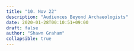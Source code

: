 ```yaml
---
title: "10. Nov 22"
description: "Audiences Beyond Archaeologists"
date: 2020-01-28T00:10:51+09:00
draft: false
author: "Shawn Graham"
collapsible: true
---
```

